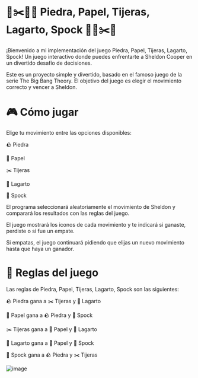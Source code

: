 # 📄✂️🦎🖖 Piedra, Papel, Tijeras, Lagarto, Spock 🖖🦎✂️📄
¡Bienvenido a mi implementación del juego Piedra, Papel, Tijeras, Lagarto, Spock! Un juego interactivo donde puedes enfrentarte a Sheldon Cooper en un divertido desafío de decisiones.

Este es un proyecto simple y divertido, basado en el famoso juego de la serie The Big Bang Theory. El objetivo del juego es elegir el movimiento correcto y vencer a Sheldon.

# 🎮 Cómo jugar
Elige tu movimiento entre las opciones disponibles:

🪨 Piedra

📄 Papel

✂️ Tijeras

🦎 Lagarto

🖖 Spock

El programa seleccionará aleatoriamente el movimiento de Sheldon y comparará los resultados con las reglas del juego.

El juego mostrará los iconos de cada movimiento y te indicará si ganaste, perdiste o si fue un empate.

Si empatas, el juego continuará pidiendo que elijas un nuevo movimiento hasta que haya un ganador.

# 📝 Reglas del juego
Las reglas de Piedra, Papel, Tijeras, Lagarto, Spock son las siguientes:

🪨 Piedra gana a ✂️ Tijeras y 🦎 Lagarto

📄 Papel gana a 🪨 Piedra y 🖖 Spock

✂️ Tijeras gana a 📄 Papel y 🦎 Lagarto

🦎 Lagarto gana a 📄 Papel y 🖖 Spock

🖖 Spock gana a 🪨 Piedra y ✂️ Tijeras


![image](https://github.com/user-attachments/assets/1a39a7ca-ff0b-4bc5-8e52-1253d981c7b6)

